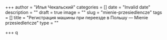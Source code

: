 +++
author = "Илья Чекальский"
categories = []
date = "Invalid date"
description = ""
draft = true
image = ""
slug = "mienie-przesiedlencze"
tags = []
title = "Регистрация машины при переезде в Польшу — Mienie przesiedleńcze"
type = ""

+++
q